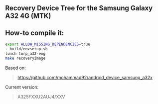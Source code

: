 ## Recovery Device Tree for the Samsung Galaxy A32 4G (MTK)

## How-to compile it:

```sh
export ALLOW_MISSING_DEPENDENCIES=true
. build/envsetup.sh
lunch twrp_a32-eng
make recoveryimage
```

Based on:
> https://github.com/mohammad92/android_device_samsung_a32x

Current version:
> A325FXXU2AUJ4/XXV
